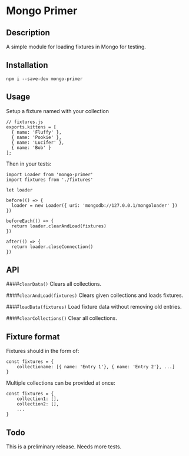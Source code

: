 # Mongo Primer

## Description
A simple  module for loading fixtures in Mongo for testing.

## Installation

    npm i --save-dev mongo-primer

## Usage

Setup a fixture named with your collection


    // fixtures.js
    exports.kittens = [
      { name: 'Fluffy' },
      { name: 'Pookie' },
      { name: 'Lucifer' },
      { name: 'Bob' }
    ];

Then in your tests:

    import Loader from 'mongo-primer'
    import fixtures from './fixtures'
    
    let loader

    before(() => {
      loader = new Loader({ uri: 'mongodb://127.0.0.1/mongoloader' })
    })

    beforeEach(() => {
      return loader.clearAndLoad(fixtures)
    })

    after(() => {
      return loader.closeConnection()
    })


## API

####`clearData()`
Clears all collections.

####`clearAndLoad(fixtures)`
Clears given collections and loads fixtures.

####`loadData(fixtures)`
Load fixture data without removing old entries.

####`clearCollections()`
Clear all collections.

## Fixture format

Fixtures should in the form of:
    
    const fixtures = {
        collectioname: [{ name: 'Entry 1'}, { name: 'Entry 2'}, ...]
    }

Multiple collections can be provided at once:

    const fixtures = {
        collection1: [],
        collection2: [],
        ...
    }

## Todo
This is a preliminary release. Needs more tests.


